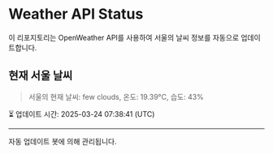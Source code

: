 
# Weather API Status

이 리포지토리는 OpenWeather API를 사용하여 서울의 날씨 정보를 자동으로 업데이트합니다.

## 현재 서울 날씨
> 서울의 현재 날씨: few clouds, 온도: 19.39°C, 습도: 43%

⏳ 업데이트 시간: 2025-03-24 07:38:41 (UTC)

---
자동 업데이트 봇에 의해 관리됩니다.
